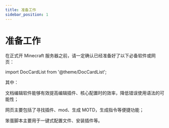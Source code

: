 ```yaml
---
title: 准备工作
sidebar_position: 1
---
```


# 准备工作

在正式开 Minecraft 服务器之前，请一定确认已经准备好了以下必备软件或网页：

import DocCardList from '@theme/DocCardList';

<DocCardList />

其中：

文档编辑软件能够有效提高编辑插件、核心配置时的效率，降低错误使用语法的可能性；

网页主要包括了寻找插件、mod、生成 MOTD，生成指令等便捷功能；

笨蛋脚本主要用于一键式配置文件、安装插件等。
